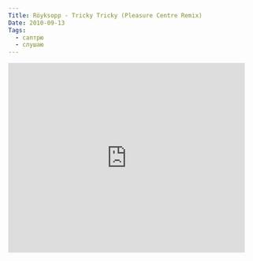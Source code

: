 ```yaml
---
Title: Röyksopp - Tricky Tricky (Pleasure Centre Remix)
Date: 2010-09-13
Tags:
  - саптрю
  - слушаю
---
```


<iframe class="youtube-player" type="text/html" width="480" height="385" src="http://www.youtube.com/embed/xdL57z-aBKE" frameborder="0"></iframe>